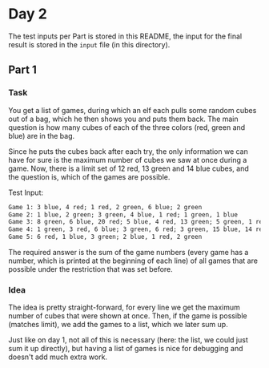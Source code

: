 # Day 2

The test inputs per Part is stored in this README, the input for the final result is stored in the `input` file (in this directory).

## Part 1

### Task

You get a list of games, during which an elf each pulls some random cubes out of a bag, which he then shows you and puts them back.
The main question is how many cubes of each of the three colors (red, green and blue) are in the bag.

Since he puts the cubes back after each try, the only information we can have for sure is the maximum number of cubes we saw at once during a game.
Now, there is a limit set of 12 red, 13 green and 14 blue cubes, and the question is, which of the games are possible.

Test Input: 

```txt
Game 1: 3 blue, 4 red; 1 red, 2 green, 6 blue; 2 green
Game 2: 1 blue, 2 green; 3 green, 4 blue, 1 red; 1 green, 1 blue
Game 3: 8 green, 6 blue, 20 red; 5 blue, 4 red, 13 green; 5 green, 1 red
Game 4: 1 green, 3 red, 6 blue; 3 green, 6 red; 3 green, 15 blue, 14 red
Game 5: 6 red, 1 blue, 3 green; 2 blue, 1 red, 2 green
```

The required answer is the sum of the game numbers (every game has a number, which is printed at the beginning of each line) of all games that are possible under the restriction that was set before.

### Idea

The idea is pretty straight-forward, for every line we get the maximum number of cubes that were shown at once.
Then, if the game is possible (matches limit), we add the games to a list, which we later sum up.

Just like on day 1, not all of this is necessary (here: the list, we could just sum it up directly), but having a list of games is nice for debugging and doesn't add much extra work.
